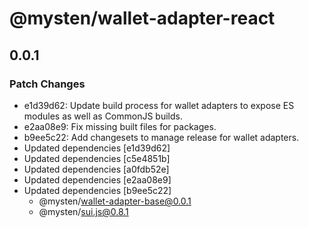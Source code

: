 # @mysten/wallet-adapter-react

## 0.0.1

### Patch Changes

- e1d39d62: Update build process for wallet adapters to expose ES modules as well as CommonJS builds.
- e2aa08e9: Fix missing built files for packages.
- b9ee5c22: Add changesets to manage release for wallet adapters.
- Updated dependencies [e1d39d62]
- Updated dependencies [c5e4851b]
- Updated dependencies [a0fdb52e]
- Updated dependencies [e2aa08e9]
- Updated dependencies [b9ee5c22]
  - @mysten/wallet-adapter-base@0.0.1
  - @mysten/sui.js@0.8.1
